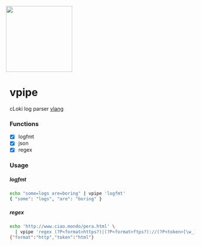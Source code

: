<img src='https://user-images.githubusercontent.com/1423657/147935343-598c7dfd-1412-4bad-9ac6-636994810443.png' style="margin-left:-10px" width=180>

# vpipe
cLoki log parser [vlang](https://vlang.io/)


### Functions
- [x] logfmt
- [x] json
- [x] regex

### Usage
##### logfmt
```bash
echo "some=logs are=boring" | vpipe 'logfmt'
{ "some": "logs", "are": "boring" }
```
##### regex
```bash
echo 'http://www.ciao.mondo/pera.html' \
  | vpipe 'regex (?P<format>https?)|(?P<format>ftps?)://(?P<token>[\w_]+.)+'
{"format":"http","token":"html"}
```
